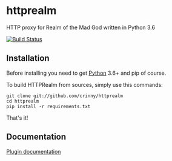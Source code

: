 # httprealm
HTTP proxy for Realm of the Mad God written in Python 3.6

[![Build Status](https://travis-ci.org/crinny/httprealm.svg?branch=master)](https://travis-ci.org/crinny/httprealm)

## Installation

Before installing you need to get [Python](https://www.python.org/downloads) 3.6+ and pip of course.

To build HTTPRealm from sources, simply use this commands:

``` {.sourceCode .bash}
git clone git://github.com/crinny/httprealm
cd httprealm
pip install -r requirements.txt
```

That's it!

## Documentation
[Plugin documentation](https://github.com/crinny/httprealm/blob/master/docs/plugins.md)
